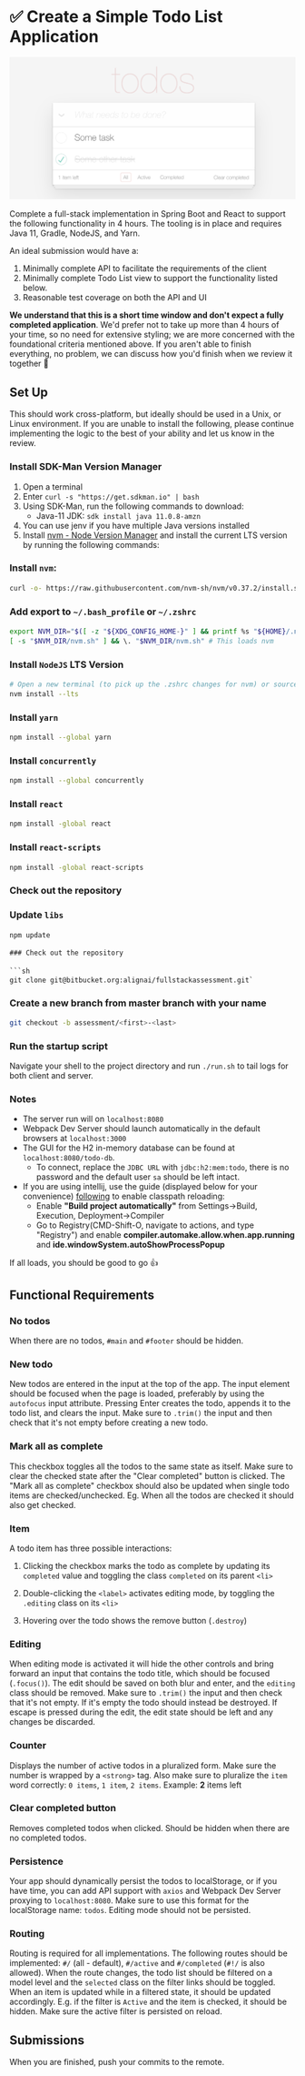 # ✅  Create a Simple Todo List Application

![](todo.png)

Complete a full-stack implementation in Spring Boot and React to support the following functionality in 4 hours. The tooling is in place and requires Java 11, Gradle, NodeJS, and Yarn.

An ideal submission would have a:

1.  Minimally complete API to facilitate the requirements of the client 
2.  Minimally complete Todo List view to support the functionality listed below.
3.  Reasonable test coverage on both the API and UI

**We understand that this is a short time window and don't expect a fully completed application**. We'd prefer not to take up more than 4 hours of your time, so no need for extensive styling; we are more concerned with the foundational criteria mentioned above. If you aren't able to finish everything, no problem, we can discuss how you'd finish when we review it together 🙂

## Set Up

This should work cross-platform, but ideally should be used in a Unix, or Linux environment. If you are unable to install the following, please continue implementing the logic to the best of your ability and let us know in the review.

### Install SDK-Man Version Manager
1. Open a terminal
2. Enter `curl -s "https://get.sdkman.io" | bash`
3. Using SDK-Man, run the following commands to download:
    - Java-11 JDK: `sdk install java 11.0.8-amzn`
4. You can use jenv if you have multiple Java versions installed
5. Install [nvm - Node Version Manager](https://github.com/nvm-sh/nvm) and install the current LTS version by running the following commands:

### Install `nvm`:
```sh
curl -o- https://raw.githubusercontent.com/nvm-sh/nvm/v0.37.2/install.sh | bash
```

### Add export to `~/.bash_profile` or  `~/.zshrc`
```sh
export NVM_DIR="$([ -z "${XDG_CONFIG_HOME-}" ] && printf %s "${HOME}/.nvm" || printf %s "${XDG_CONFIG_HOME}/nvm")"
[ -s "$NVM_DIR/nvm.sh" ] && \. "$NVM_DIR/nvm.sh" # This loads nvm
```

### Install `NodeJS` LTS Version
```sh
# Open a new terminal (to pick up the .zshrc changes for nvm) or source bash profile and run
nvm install --lts
```

### Install `yarn`
```sh
npm install --global yarn
```

### Install `concurrently`
```sh
npm install --global concurrently
```

### Install `react`
```sh
npm install -global react
```

### Install `react-scripts`
```sh
npm install -global react-scripts
```
### Check out the repository 

### Update `libs`
```sh
npm update
```
```
### Check out the repository

```sh
git clone git@bitbucket.org:alignai/fullstackassessment.git`
```

### Create a new branch from master branch with your name 
```sh
git checkout -b assessment/<first>-<last>
```

### Run the startup script

Navigate your shell to the project directory and run  `./run.sh` to tail logs for both client and server.

### Notes
- The server run will on `localhost:8080`
- Webpack Dev Server should launch automatically in the default browsers at `localhost:3000`
- The GUI for the H2 in-memory database can be found at `localhost:8080/todo-db`.
    - To connect, replace the `JDBC URL` with `jdbc:h2:mem:todo`, there is no password and the default user `sa` should be left intact.
- If you are using intellij, use the guide (displayed below for your convenience) [following](https://stackoverflow.com/a/45640726) to enable classpath reloading:
    -  Enable **"Build project automatically"** from Settings->Build, Execution, Deployment->Compiler
    -  Go to Registry(CMD-Shift-O, navigate to actions, and type "Registry") and enable **compiler.automake.allow.when.app.running** and **ide.windowSystem.autoShowProcessPopup**
    
If all loads, you should be good to go 👍

## Functional Requirements 

### No todos

When there are no todos, `#main` and `#footer` should be hidden.

### New todo

New todos are entered in the input at the top of the app. The input element should be focused when the page is loaded,
preferably by using the `autofocus` input attribute. Pressing Enter creates the todo, appends it to the todo list,
and clears the input. Make sure to `.trim()` the input and then check that it's not empty before creating a new todo.

### Mark all as complete

This checkbox toggles all the todos to the same state as itself. Make sure to clear the checked state after the
"Clear completed" button is clicked. The "Mark all as complete" checkbox should also be updated when single todo
items are checked/unchecked. Eg. When all the todos are checked it should also get checked.

### Item

A todo item has three possible interactions:

1. Clicking the checkbox marks the todo as complete by updating its `completed` value and toggling the class `completed` on its parent `<li>`

2. Double-clicking the `<label>` activates editing mode, by toggling the `.editing` class on its `<li>`

3. Hovering over the todo shows the remove button (`.destroy`)

### Editing

When editing mode is activated it will hide the other controls and bring forward an input that contains the todo title,
which should be focused (`.focus()`). The edit should be saved on both blur and enter, and the `editing` class should
be removed. Make sure to `.trim()` the input and then check that it's not empty. If it's empty the todo should instead
be destroyed. If escape is pressed during the edit, the edit state should be left and any changes be discarded.

### Counter

Displays the number of active todos in a pluralized form. Make sure the number is wrapped by a `<strong>` tag. 
Also make sure to pluralize the `item` word correctly: `0 items`, `1 item`, `2 items`. Example: **2** items left

### Clear completed button

Removes completed todos when clicked. Should be hidden when there are no completed todos.

### Persistence

Your app should dynamically persist the todos to localStorage, or if you have time, you can add API support with `axios`
and Webpack Dev Server proxying to `localhost:8080`. Make sure to use this format for the localStorage name:
`todos`. Editing mode should not be persisted.

### Routing

Routing is required for all implementations. The following routes should be implemented: `#/` (all - default),
`#/active` and `#/completed` (`#!/` is also allowed). When the route changes, the todo list should be filtered
on a model level and the `selected` class on the filter links should be toggled. When an item is updated while
in a filtered state, it should be updated accordingly. E.g. if the filter is `Active` and the item is checked,
it should be hidden. Make sure the active filter is persisted on reload.

## Submissions

When you are finished, push your commits to the remote.
